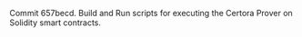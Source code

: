 Commit 657becd.                    Build and Run scripts for executing the Certora Prover on Solidity smart contracts.